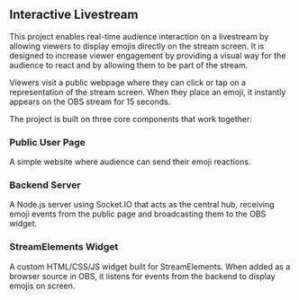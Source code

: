 ## Interactive Livestream
This project enables real-time audience interaction on a livestream by allowing viewers to display emojis directly on the stream screen. It is designed to increase viewer engagement by providing a visual way for the audience to react and by allowing them to be part of the stream.

Viewers visit a public webpage where they can click or tap on a representation of the stream screen. When they place an emoji, it instantly appears on the OBS stream for 15 seconds.

The project is built on three core components that work together:

### Public User Page
A simple website where audience can send their emoji reactions.

### Backend Server
A Node.js server using Socket.IO that acts as the central hub, receiving emoji events from the public page and broadcasting them to the OBS widget.

### StreamElements Widget
A custom HTML/CSS/JS widget built for StreamElements. When added as a browser source in OBS, it listens for events from the backend to display emojis on screen.
